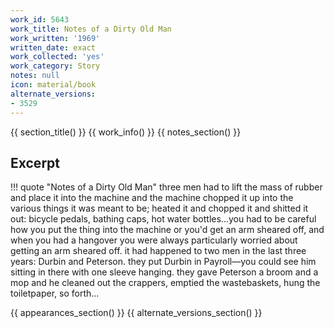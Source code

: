 ```yaml
---
work_id: 5643
work_title: Notes of a Dirty Old Man
work_written: '1969'
written_date: exact
work_collected: 'yes'
work_category: Story
notes: null
icon: material/book
alternate_versions:
- 3529
---
```


{{ section_title() }}
{{ work_info() }}
{{ notes_section() }}
## Excerpt
!!! quote "Notes of a Dirty Old Man"
    three men had to lift the mass of rubber and place it into the machine and the machine chopped it up into the various things it was meant to be; heated it and chopped it and shitted it out: bicycle pedals, bathing caps, hot water bottles...you had to be careful how you put the thing into the machine or you'd get an arm sheared off, and when you had a hangover you were always particularly worried about getting an arm sheared off. it had happened to two men in the last three years: Durbin and Peterson. they put Durbin in Payroll—you could see him sitting in there with one sleeve hanging. they gave Peterson a broom and a mop and he cleaned out the crappers, emptied the wastebaskets, hung the toiletpaper, so forth...

{{ appearances_section() }}
{{ alternate_versions_section() }}